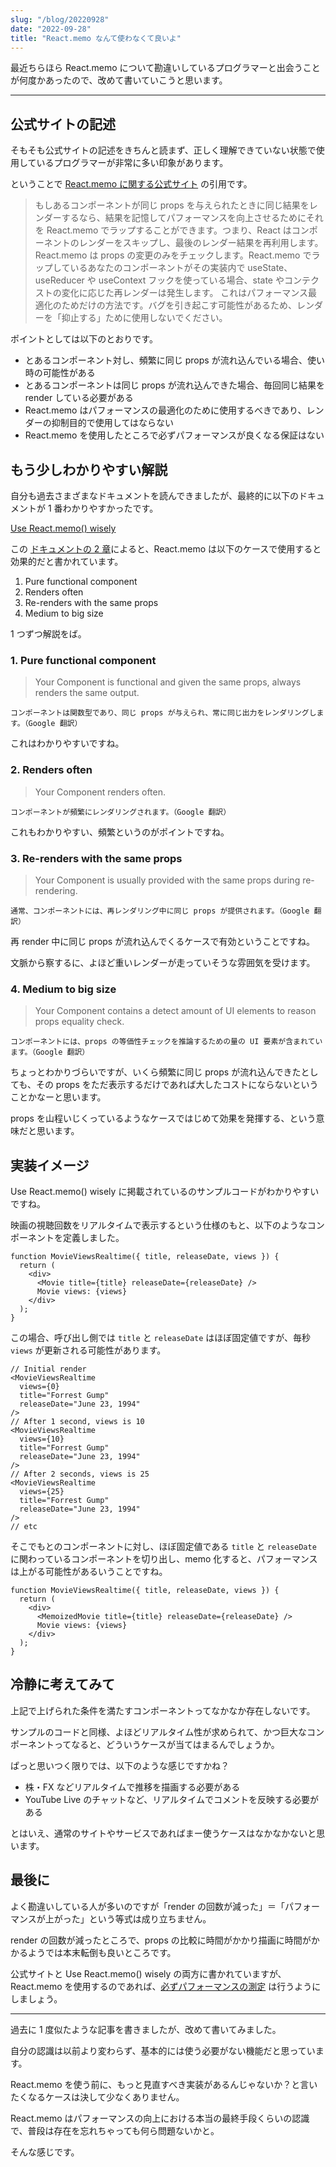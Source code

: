 ```yaml
---
slug: "/blog/20220928"
date: "2022-09-28"
title: "React.memo なんて使わなくて良いよ"
---
```


最近ちらほら React.memo について勘違いしているプログラマーと出会うことが何度かあったので、改めて書いていこうと思います。

---

## 公式サイトの記述

そもそも公式サイトの記述をきちんと読まず、正しく理解できていない状態で使用しているプログラマーが非常に多い印象があります。

ということで [React.memo に関する公式サイト](https://ja.reactjs.org/docs/react-api.html#reactmemo) の引用です。

> もしあるコンポーネントが同じ props を与えられたときに同じ結果をレンダーするなら、結果を記憶してパフォーマンスを向上させるためにそれを React.memo でラップすることができます。つまり、React はコンポーネントのレンダーをスキップし、最後のレンダー結果を再利用します。
> React.memo は props の変更のみをチェックします。React.memo でラップしているあなたのコンポーネントがその実装内で useState、useReducer や useContext フックを使っている場合、state やコンテクストの変化に応じた再レンダーは発生します。
> これはパフォーマンス最適化のためだけの方法です。バグを引き起こす可能性があるため、レンダーを「抑止する」ために使用しないでください。

ポイントとしては以下のとおりです。

- とあるコンポーネント対し、頻繁に同じ props が流れ込んでいる場合、使い時の可能性がある
- とあるコンポーネントは同じ props が流れ込んできた場合、毎回同じ結果を render している必要がある
- React.memo はパフォーマンスの最適化のために使用するべきであり、レンダーの抑制目的で使用してはならない
- React.memo を使用したところで必ずパフォーマンスが良くなる保証はない

## もう少しわかりやすい解説

自分も過去さまざまなドキュメントを読んできましたが、最終的に以下のドキュメントが 1 番わかりやすかったです。

[Use React.memo() wisely](https://dmitripavlutin.com/use-react-memo-wisely/)

この [ドキュメントの 2 章](https://dmitripavlutin.com/use-react-memo-wisely/#2-when-to-use-reactmemo)によると、React.memo は以下のケースで使用すると効果的だと書かれています。

1. Pure functional component
2. Renders often
3. Re-renders with the same props
4. Medium to big size

1 つずつ解説をば。

### 1. Pure functional component

> Your Component is functional and given the same props, always renders the same output.

`コンポーネントは関数型であり、同じ props が与えられ、常に同じ出力をレンダリングします。（Google 翻訳）`

これはわかりやすいですね。

### 2. Renders often

> Your Component renders often.

`コンポーネントが頻繁にレンダリングされます。（Google 翻訳）`

これもわかりやすい、頻繁というのがポイントですね。

### 3. Re-renders with the same props

> Your Component is usually provided with the same props during re-rendering.

`通常、コンポーネントには、再レンダリング中に同じ props が提供されます。（Google 翻訳）`

再 render 中に同じ props が流れ込んでくるケースで有効ということですね。

文脈から察するに、よほど重いレンダーが走っていそうな雰囲気を受けます。

### 4. Medium to big size

> Your Component contains a detect amount of UI elements to reason props equality check.

`コンポーネントには、props の等価性チェックを推論するための量の UI 要素が含まれています。（Google 翻訳）`

ちょっとわかりづらいですが、いくら頻繁に同じ props が流れ込んできたとしても、その props をただ表示するだけであれば大したコストにならないということかなーと思います。

props を山程いじくっているようなケースではじめて効果を発揮する、という意味だと思います。

## 実装イメージ

Use React.memo() wisely に掲載されているのサンプルコードがわかりやすいですね。

映画の視聴回数をリアルタイムで表示するという仕様のもと、以下のようなコンポーネントを定義しました。

```tsx
function MovieViewsRealtime({ title, releaseDate, views }) {
  return (
    <div>
      <Movie title={title} releaseDate={releaseDate} />
      Movie views: {views}
    </div>
  );
}
```

この場合、呼び出し側では `title` と `releaseDate` はほぼ固定値ですが、毎秒 `views` が更新される可能性があります。

```tsx
// Initial render
<MovieViewsRealtime
  views={0}
  title="Forrest Gump"
  releaseDate="June 23, 1994"
/>
// After 1 second, views is 10
<MovieViewsRealtime
  views={10}
  title="Forrest Gump"
  releaseDate="June 23, 1994"
/>
// After 2 seconds, views is 25
<MovieViewsRealtime
  views={25}
  title="Forrest Gump"
  releaseDate="June 23, 1994"
/>
// etc
```

そこでもとのコンポーネントに対し、ほぼ固定値である `title` と `releaseDate` に関わっているコンポーネントを切り出し、memo 化すると、パフォーマンスは上がる可能性があるいうことですね。

```tsx
function MovieViewsRealtime({ title, releaseDate, views }) {
  return (
    <div>
      <MemoizedMovie title={title} releaseDate={releaseDate} />
      Movie views: {views}
    </div>
  );
}
```

## 冷静に考えてみて

上記で上げられた条件を満たすコンポーネントってなかなか存在しないです。

サンプルのコードと同様、よほどリアルタイム性が求められて、かつ巨大なコンポーネントってなると、どういうケースが当てはまるんでしょうか。

ぱっと思いつく限りでは、以下のような感じですかね？

- 株・FX などリアルタイムで推移を描画する必要がある
- YouTube Live のチャットなど、リアルタイムでコメントを反映する必要がある

とはいえ、通常のサイトやサービスであればまー使うケースはなかなかないと思います。

## 最後に

よく勘違いしている人が多いのですが「render の回数が減った」＝「パフォーマンスが上がった」という等式は成り立ちません。

render の回数が減ったところで、props の比較に時間がかかり描画に時間がかかるようでは本末転倒も良いところです。

公式サイトと Use React.memo() wisely の両方に書かれていますが、React.memo を使用するのであれば、[必ずパフォーマンスの測定](https://reactjs.org/docs/optimizing-performance.html#profiling-components-with-the-chrome-performance-tab) は行うようにしましょう。

---

過去に 1 度似たような記事を書きましたが、改めて書いてみました。

自分の認識は以前より変わらず、基本的には使う必要がない機能だと思っています。

React.memo を使う前に、もっと見直すべき実装があるんじゃないか？と言いたくなるケースは決して少なくありません。

React.memo はパフォーマンスの向上における本当の最終手段くらいの認識で、普段は存在を忘れちゃっても何ら問題ないかと。

そんな感じです。
